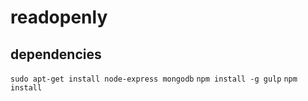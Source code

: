# readopenly

## dependencies
`sudo apt-get install node-express mongodb`
`npm install -g gulp`
`npm install`

